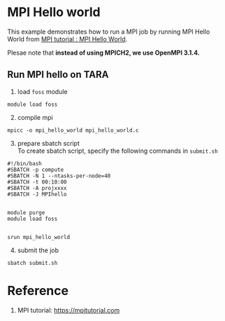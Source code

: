 # MPI Hello world

This example demonstrates how to run a MPI job by running MPI Hello World from [MPI tutorial : MPI Hello World](https://mpitutorial.com/tutorials/mpi-hello-world/). 

Plesae note that **instead of using MPICH2, we use OpenMPI 3.1.4.**

## Run MPI hello on TARA
1. load `foss` module 
```
module load foss
```

2. compile mpi
```
mpicc -o mpi_hello_world mpi_hello_world.c
```

3. prepare sbatch script  
To create sbatch script, specify the following commands in `submit.sh`
```
#!/bin/bash
#SBATCH -p compute
#SBATCH -N 1 --ntasks-per-node=40
#SBATCH -t 00:10:00
#SBATCH -A projxxxx
#SBATCH -J MPIhello


module purge
module load foss 


srun mpi_hello_world
```

4. submit the job
```
sbatch submit.sh
```

# Reference
1. MPI tutorial: https://mpitutorial.com 


